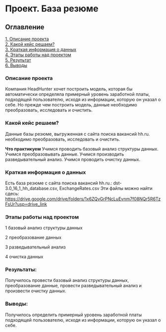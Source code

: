 # Проект. База резюме


## Оглавление
[1. Описание проекта](https://github.com/deniils/project-/tree/master/README.md#Описание-проекта)  
[2. Какой кейс решаем?](https://github.com/deniils/project-/tree/master/README.md#Какой-кейс-решаем)  
[3. Краткая информация о данных](https://github.com/deniils/play/tree/main/README.md#Краткая-информация-о-данных)  
[4. Этапы работы над проектом](https://github.com/deniils/play/tree/main/README.md#Этапы-работы-над-проектом)  
[5. Результат](https://github.com/deniils/play/tree/main/README.md#Результат)  
[6. Выводы](https://github.com/deniils/play/tree/main/README.md#Выводы)

### Описание проекта
Компания HeadHunter хочет построить модель, которая бы автоматически определяла примерный уровень заработной платы, подходящей пользователю, исходя из информации, которую он указал о себе. Но прежде чем построить модель, данные необходимо преобразовать, исследовать и очистить.
### Какой кейс решаем?
Данные базы резюме, выгруженная с сайта поиска вакансий hh.ru. необходимо преобразовать, исследовать и очистить.

**Что практикуем**
Учимся проводить базовый анализ структуры данных.
Учимся преобразовывать данные.
Учимся производить разведывательный анализ.
Учимся проводить очистку данных.

### Краткая информация о данных
Есть база резюме с сайта поиска вакансий hh.ru.: dst-3.0_16_1_hh_database.csv,
ExchangeRates.csv
Эти файлы можно найти сдесь: https://drive.google.com/drive/folders/1x6ZQvGrPNcLuEvnm7f08NQr5R6TzFsUr?usp=drive_link

### Этапы работы над проектом
1
базовый анализ структуры данных

2
преобразование данных

3
разведывательный анализ

4
очистка данных

### Результаты:
Получилось провести базовый анализ структуры данных, преобразование данные, провести разведывательный анализ и произвести очистку данных.

### Выводы:
Получилось определить примерный уровень заработной платы подходящей пользователю, исходя из информации, которую он указал о себе.
